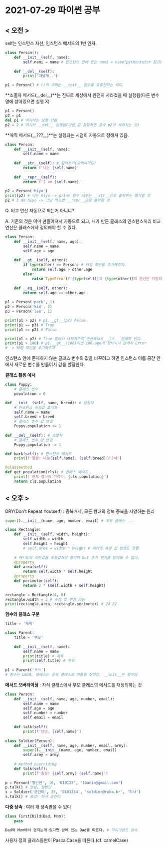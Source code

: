 # 2021-07-29 파이썬 공부

## < 오전 >

self는 인스턴스 자신, 인스턴스 메서드의 1번 인자.

```python
class Person():
    def __init__(self, name):
        self.nami = name # 인스턴스 안에 있는 nami = name(pythontutor 참고)
    
    def __del__(self):
        print('떠날게..')

p1 = Person() # ()의 의미는 __init__ 함수를 호출한다는 의미
```

**소멸자 메서드(\_\_del\_\_)**는 진짜로 세상에서 완전히 사라졌을 때 실행됨(다른 변수명에 살아있으면 실행 X)

```python
p1 = Person()
p2 = p1
del p1 # 여기서는 실행 안됨
p2 = 2 # 여기서 __del__ 실행됨(다른 값 할당하면 결국 p2가 사라지는 것)
```



**매직 메서드(\_\_???\_\_)**는 실행되는 시점이 자동으로 정해져 있음.

```python
class Person:
    def __init__(self, name):
        self.name = name
    
    def __str__(self): # 덮어쓰기(오버라이딩)
        return f'나는 {self.name}'
    
    def __repr__(self):
        return f'I am {self.name}'
    
p2 = Person('hiyo')
print(p2) # 나는 hiyo -> print 함수 내부는 __str__으로 출력하는 형식일 것
p2 # I am hiyo -> 그냥 찍으면 __repr__으로 출력할 것
```



Q. 비교 연산 자동으로 되는거 아니냐?

A. 기존의 것은 이미 만들어져서 자동으로 되고, 내가 만든 클래스의 인스턴스끼리 비교연산은 클래스에서 정의해야 할 수 있다.

```python
class Person:
    def __init__(self, name, age):
        self.name = name
        self.age = age
        
    def __gt__(self, other):
        if type(other) == Person: # 타입 확인을 추가해주자.
            return self.age > other.age
        else:
            raise TypeError(f'{type(self)}과 {type(other)}의 연산은 지원하지 않습니다')
    
    def __eq__(self, other):
        return self.age == other.age
    
p1 = Person('park', 1)
p2 = Person('kim', 2)
p3 = Person('lee', 1)

print(p1 > p2) # p1.__gt__(p2) False
print(p1 == p3) # True
print(p1 == p2) # False

print(p1 < p2) # True 알아서 내부적으로 연산해내서 __lt__ 안해도 된다.
print(p1 > 100) # p1.__gt__(100)이면 100.age가 정의되지 않아서 Error
# -> 타입 확인을 추가해주자
```



인스턴스 안에 존재하지 않는 클래스 변수의 값을 바꾸려고 하면 인스턴스 이름 공간 안에서 새로운 변수를 만들어서 값을 할당한다.



**클래스 활용 예시**

```python
class Puppy:
    # 클래스 변수
    population = 0

def __init__(self, name, breed): # 생성자
    # 인스턴스 속성값 초기화
    self.name = name
    self.breed = breed
    # 클래스 변수 값 변경
    Puppy.population += 1
    
def __del__(self): # 소멸자
    # 클래스 변수 값 변경
    Puppy.population -= 1

def bark(self): # 인스턴스 메서드
    print(f'왈왈! 나는{self.name}, {self.breed}(이)야')

@classmethod
def get_population(cls): # 클래스 메서드
    print(f'현재 강아지 마리수: {cls.population}')
    return cls.population
```



## < 오후 >

DRY(Don't Repeat Youtself) : 중복배제, 모든 형태의 정보 중복을 지양하는 원리



```python
super().__init__(name, age, number, email) # 부모 클래스 ...
```



```python
class Rectangle:
    def __init__(self, width, height):
        self.width = width
        self.height = height
        # self.area = width * height # 이러면 속성 값 변경도 못함
        
    # 메서드의 리턴값을 속성값처럼 쓸거야 but 추가 인자를 받아올 수 없다.    
    @property
    def area(self):
        return self.width * self.height
    @property
    def perimeter(self):
        return 2 * (self.width + self.height)
    
rectangle = Rectangle(4, 8)
rectangle.width = 3 # 속성 값 변경 가능
print(rectangle.area, rectangle.perimeter) # 24 22
```



**함수와 클래스 구분**

```python
title = '제목'

class Parent:
    title = '부모'
    
    def __init__(self, name):
        self.name = name
        print(title) # 제목
        print(self.title) # 부모
        
p1 = Parent('ㅋㅋ')
# 함수는 LEGB, 클래스는 상위 클래스로 이름을 찾아감, __init__은 함수임.
```



**메서드 오버라이딩** : 자식 클래스에서 부모 클래스의 메서드를 재정의하는 것

```python
class Person:
    def __init__(self, name, age, number, email):
        self.name = name
        self.age = age
        self.number = number
        self.email = email 
        
    def talk(self):
        print(f'안녕, {self.name}')
        
class Soldier(Person):
    def __init__(self, name, age, number, email, army):
        super().__init__(name, age, number, email)
        self.army = army
        
    # method overriding    
    def talk(self):
        print(f'충성! {self.army} {self.name}')
        
p = Person('일반인', 10, '010123', '1banin@gmail.com')
p.talk() # 안녕, 일반인
s = Soldier('굳건이', 25, '0101234', 'soldier@roka.kr', '하사')
s.talk() # 충성! 하사 굳건이
```



**다중 상속** : 여러 개 상속받을 수 있다

```python
class FirstChild(Dad, Mom):
    pass

Dad와 Mom에서 겹치는게 있다면 앞에 있는 Dad를 따른다. # 다이아몬드 상속
```



사용자 정의 클래스들만이 PascalCase를 따른다.(cf. camelCase)

